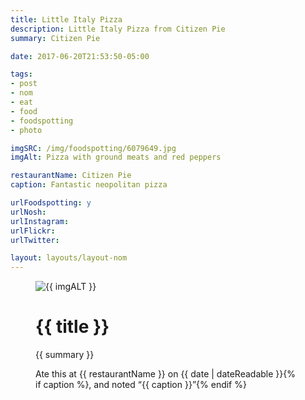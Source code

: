 ```yaml
---
title: Little Italy Pizza
description: Little Italy Pizza from Citizen Pie
summary: Citizen Pie

date: 2017-06-20T21:53:50-05:00

tags:
- post
- nom
- eat
- food
- foodspotting
- photo

imgSRC: /img/foodspotting/6079649.jpg
imgAlt: Pizza with ground meats and red peppers

restaurantName: Citizen Pie
caption: Fantastic neopolitan pizza

urlFoodspotting: y
urlNosh:
urlInstagram:
urlFlickr:
urlTwitter:

layout: layouts/layout-nom
---
```

<figure class="nom">
	<img class="u-photo img-border" src="{{ imgSRC }}" alt="{{ imgALT }}">
	<figcaption>
		<h1 class="title p-name">{{ title }}</h1>
		<p class="summary">{{ summary }}</p>
		<p>Ate this at {{ restaurantName }} on <time class="dt-published" datetime="{{ date | dateIso }}">{{ date | dateReadable }}</time>{% if caption %}, and noted <q class="caption">{{ caption }}</q>{% endif %}
	</figcaption>
</figure>